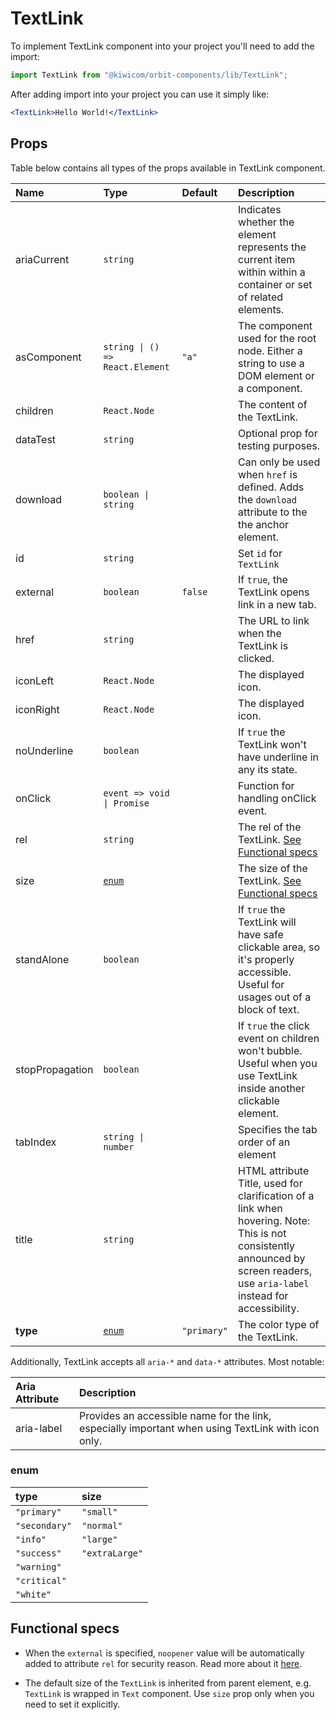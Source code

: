 # TextLink

To implement TextLink component into your project you'll need to add the import:

```jsx
import TextLink from "@kiwicom/orbit-components/lib/TextLink";
```

After adding import into your project you can use it simply like:

```jsx
<TextLink>Hello World!</TextLink>
```

## Props

Table below contains all types of the props available in TextLink component.

| Name            | Type                            | Default     | Description                                                                                                                                                                   |
| :-------------- | :------------------------------ | :---------- | :---------------------------------------------------------------------------------------------------------------------------------------------------------------------------- |
| ariaCurrent     | `string`                        |             | Indicates whether the element represents the current item within within a container or set of related elements.                                                               |
| asComponent     | `string \| () => React.Element` | `"a"`       | The component used for the root node. Either a string to use a DOM element or a component.                                                                                    |
| children        | `React.Node`                    |             | The content of the TextLink.                                                                                                                                                  |
| dataTest        | `string`                        |             | Optional prop for testing purposes.                                                                                                                                           |
| download        | `boolean \| string`             |             | Can only be used when `href` is defined. Adds the `download` attribute to the the anchor element.                                                                             |
| id              | `string`                        |             | Set `id` for `TextLink`                                                                                                                                                       |
| external        | `boolean`                       | `false`     | If `true`, the TextLink opens link in a new tab.                                                                                                                              |
| href            | `string`                        |             | The URL to link when the TextLink is clicked.                                                                                                                                 |
| iconLeft        | `React.Node`                    |             | The displayed icon.                                                                                                                                                           |
| iconRight       | `React.Node`                    |             | The displayed icon.                                                                                                                                                           |
| noUnderline     | `boolean`                       |             | If `true` the TextLink won't have underline in any its state.                                                                                                                 |
| onClick         | `event => void \| Promise`      |             | Function for handling onClick event.                                                                                                                                          |
| rel             | `string`                        |             | The rel of the TextLink. [See Functional specs](#functional-specs)                                                                                                            |
| size            | [`enum`](#enum)                 |             | The size of the TextLink. [See Functional specs](#functional-specs)                                                                                                           |
| standAlone      | `boolean`                       |             | If `true` the TextLink will have safe clickable area, so it's properly accessible. Useful for usages out of a block of text.                                                  |
| stopPropagation | `boolean`                       |             | If `true` the click event on children won't bubble. Useful when you use TextLink inside another clickable element.                                                            |
| tabIndex        | `string \| number`              |             | Specifies the tab order of an element                                                                                                                                         |
| title           | `string`                        |             | HTML attribute Title, used for clarification of a link when hovering. Note: This is not consistently announced by screen readers, use `aria-label` instead for accessibility. |
| **type**        | [`enum`](#enum)                 | `"primary"` | The color type of the TextLink.                                                                                                                                               |

Additionally, TextLink accepts all `aria-*` and `data-*` attributes. Most notable:

| Aria Attribute | Description                                                                                        |
| :------------- | :------------------------------------------------------------------------------------------------- |
| aria-label     | Provides an accessible name for the link, especially important when using TextLink with icon only. |

### enum

| type          | size           |
| :------------ | :------------- |
| `"primary"`   | `"small"`      |
| `"secondary"` | `"normal"`     |
| `"info"`      | `"large"`      |
| `"success"`   | `"extraLarge"` |
| `"warning"`   |
| `"critical"`  |
| `"white"`     |

## Functional specs

- When the `external` is specified, `noopener` value will be automatically added to attribute `rel` for security reason. Read more about it [here](https://web.dev/external-anchors-use-rel-noopener/).

- The default size of the `TextLink` is inherited from parent element, e.g. `TextLink` is wrapped in `Text` component. Use `size` prop only when you need to set it explicitly.
